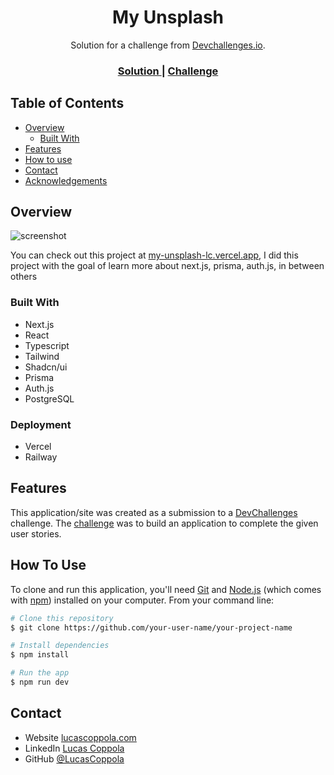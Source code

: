 <h1 align="center">My Unsplash</h1>

<div align="center">
   Solution for a challenge from  <a href="http://devchallenges.io" target="_blank">Devchallenges.io</a>.
</div>

<div align="center">
  <h3>
    <a href="https://my-unsplash-lc.vercel.app/">
      Solution
    </a>
    <span> | </span>
    <a href="https://devchallenges.io/challenges/rYyhwJAxMfES5jNQ9YsP">
      Challenge
    </a>
  </h3>
</div>

<!-- TABLE OF CONTENTS -->

## Table of Contents

-   [Overview](#overview)
    -   [Built With](#built-with)
-   [Features](#features)
-   [How to use](#how-to-use)
-   [Contact](#contact)
-   [Acknowledgements](#acknowledgements)

<!-- OVERVIEW -->

## Overview

![screenshot](https://res.cloudinary.com/dotpfjpno/image/upload/v1691339890/Captura_de_pantalla_2023-08-06_133733_gg4j47.png)

You can check out this project at [my-unsplash-lc.vercel.app](https://my-unsplash-lc.vercel.app/), I did this project with the goal of learn more about next.js, prisma, auth.js, in between others

### Built With

<!-- This section should list any major frameworks that you built your project using. Here are a few examples.-->

-   Next.js
-   React
-   Typescript
-   Tailwind
-   Shadcn/ui
-   Prisma
-   Auth.js
-   PostgreSQL

### Deployment

-   Vercel
-   Railway

## Features

<!-- List the features of your application or follow the template. Don't share the figma file here :) -->

This application/site was created as a submission to a [DevChallenges](https://devchallenges.io/challenges) challenge. The [challenge](https://devchallenges.io/challenges/rYyhwJAxMfES5jNQ9YsP) was to build an application to complete the given user stories.

## How To Use

<!-- Example: -->

To clone and run this application, you'll need [Git](https://git-scm.com) and [Node.js](https://nodejs.org/en/download/) (which comes with [npm](http://npmjs.com)) installed on your computer. From your command line:

```bash
# Clone this repository
$ git clone https://github.com/your-user-name/your-project-name

# Install dependencies
$ npm install

# Run the app
$ npm run dev
```

## Contact

-   Website [lucascoppola.com](https://lucascoppola.vercel.app/)
-   LinkedIn [Lucas Coppola](https://www.linkedin.com/in/lucas-coppola)
-   GitHub [@LucasCoppola](https://github.com/LucasCoppola)
